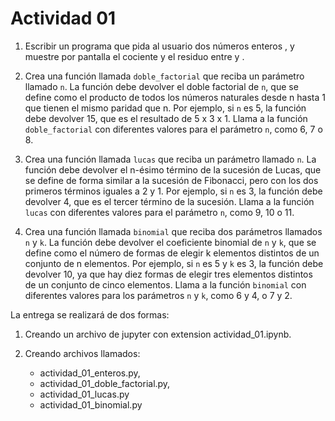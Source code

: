 # Actividad 01 



1. Escribir un programa que pida al usuario dos números enteros <n> , <m> y muestre por pantalla el  cociente <c> y el residuo  <r> entre <n> y <m>.

2. Crea una función llamada `doble_factorial` que reciba un parámetro llamado `n`. La función debe devolver el doble factorial de `n`, que se define como el producto de todos los números naturales desde n hasta 1 que tienen el mismo paridad que n. Por ejemplo, si `n` es 5, la función debe devolver 15, que es el resultado de 5 x 3 x 1. Llama a la función `doble_factorial` con diferentes valores para el parámetro `n`, como 6, 7 o 8.

3. Crea una función llamada `lucas` que reciba un parámetro llamado `n`. La función debe devolver el n-ésimo término de la sucesión de Lucas, que se define de forma similar a la sucesión de Fibonacci, pero con los dos primeros términos iguales a 2 y 1. Por ejemplo, si `n` es 3, la función debe devolver 4, que es el tercer término de la sucesión. Llama a la función `lucas` con diferentes valores para el parámetro `n`, como 9, 10 o 11.

4. Crea una función llamada `binomial` que reciba dos parámetros llamados `n` y `k`. La función debe devolver el coeficiente binomial de `n` y `k`, que se define como el número de formas de elegir k elementos distintos de un conjunto de n elementos. Por ejemplo, si `n` es 5 y `k` es 3, la función debe devolver 10, ya que hay diez formas de elegir tres elementos distintos de un conjunto de cinco elementos. Llama a la función `binomial` con diferentes valores para los parámetros `n` y `k`, como 6 y 4, o 7 y 2.


La entrega se realizará de dos formas:

1. Creando un archivo de jupyter con extension actividad_01.ipynb.
2. Creando archivos llamados:
   
    - actividad_01_enteros.py,
    - actividad_01_doble_factorial.py,
    - actividad_01_lucas.py
    - actividad_01_binomial.py 

   

